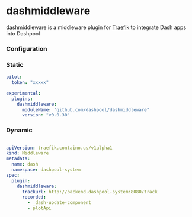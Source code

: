 # dashmiddleware
dashmiddleware is a middleware plugin for [Traefik](https://github.com/traefik/traefik) to integrate Dash apps into Dashpool

### Configuration

### Static

```yaml
pilot:
  token: "xxxxx"

experimental:
  plugins:
    dashmiddleware:
      moduleName: "github.com/dashpool/dashmiddleware"
      version: "v0.0.30"
```

### Dynamic


```yaml

apiVersion: traefik.containo.us/v1alpha1
kind: Middleware
metadata:
  name: dash
  namespace: dashpool-system
spec:
  plugin:
    dashmiddleware:
      trackurl: http://backend.dashpool-system:8080/track
      recorded:
        - _dash-update-component
        - plotApi


```